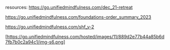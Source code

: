 

resources:
https://go.unifiedmindfulness.com/dec_21-retreat


https://go.unifiedmindfulness.com/foundations-order_summary_2023


https://go.unifiedmindfulness.com/shf_v-2


[https://go.unifiedmindfulness.com/hosted/images/11/889d2e77b44a85b6d7fb7b0c2a94c1/img-s6.png]
